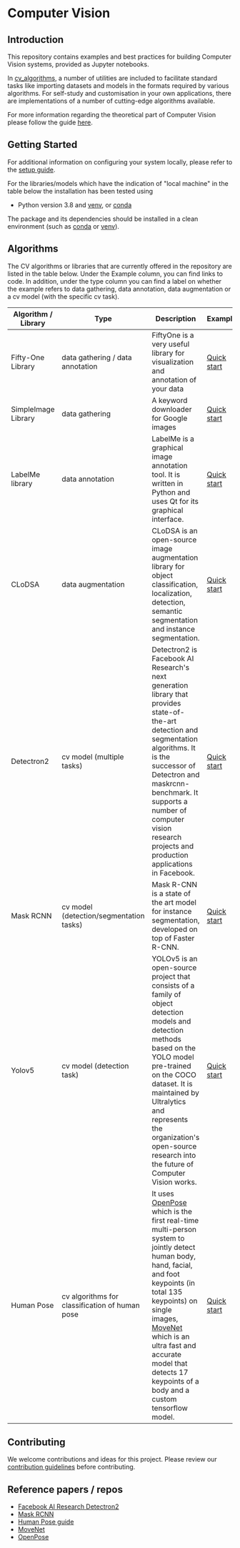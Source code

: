 # Computer Vision

## Introduction

This repository contains examples and best practices for building Computer Vision systems, provided as Jupyter notebooks.

In [cv_algorithms](cv_algorithms), a number of utilities are included to facilitate standard tasks like importing datasets and models in the formats required by various algorithms. For self-study and customisation in your own applications, there are implementations of a number of cutting-edge algorithms available.

For more information regarding the theoretical part of Computer Vision please follow the guide [here](cv_algorithms/README.md).

## Getting Started

For additional information on configuring your system locally, please refer to the [setup guide](SETUP.md).

For the libraries/models which have the indication of "local machine" in the table below the installation has been tested using
- Python version 3.8 and [venv](https://docs.python.org/3/library/venv.html), or [conda](https://docs.conda.io/projects/conda/en/latest/glossary.html?highlight=environment#conda-environment)

The package and its dependencies should be installed in a clean environment (such as
[conda](https://docs.conda.io/projects/conda/en/latest/glossary.html?highlight=environment#conda-environment) or [venv](https://docs.python.org/3/library/venv.html)).


## Algorithms

The CV algorithms or libraries that are currently offered in the repository are listed in the table below. Under the Example column, you can find links to code. In addition, under the type column you can find a label on whether the example refers to data gathering, data annotation, data augmentation or a cv model (with the specific cv task). 


| Algorithm / Library | Type | Description | Example |
|-----------|------|-------------|---------|
| Fifty-One Library | data gathering / data annotation | FiftyOne is a very useful library for visualization and annotation of your data | [Quick start](data_gathering/FiftyOne/FiftyOne.py) |
| SimpleImage Library | data gathering | A keyword downloader for Google images | [Quick start](data_gathering/SimpleImage/SimpleImage.py) |
| LabelMe library | data annotation | LabelMe is a graphical image annotation tool. It is written in Python and uses Qt for its graphical interface. | [Quick start](data_annotation/LabelMe/README.md) |
| CLoDSA | data augmentation | CLoDSA is an open-source image augmentation library for object classification, localization, detection, semantic segmentation and instance segmentation. | [Quick start](data_augmentation/CLoDSA/CLoDSA.ipynb) |
| Detectron2 | cv model (multiple tasks) | Detectron2 is Facebook AI Research's next generation library that provides state-of-the-art detection and segmentation algorithms. It is the successor of Detectron and maskrcnn-benchmark. It supports a number of computer vision research projects and production applications in Facebook. | [Quick start](cv_algorithms/Detectron_2/Detectron_2.ipynb) |
| Mask RCNN | cv model (detection/segmentation tasks) | Mask R-CNN is a state of the art model for instance segmentation, developed on top of Faster R-CNN. | [Quick start](cv_algorithms/MaskRCNN/MaskRCNN.ipynb) |
| Yolov5 | cv model (detection task) | YOLOv5 is an open-source project that consists of a family of object detection models and detection methods based on the YOLO model pre-trained on the COCO dataset. It is maintained by Ultralytics and represents the organization's open-source research into the future of Computer Vision works. | [Quick start](cv_algorithms/YOLOv5/YOLOv5.ipynb) |
| Human Pose | cv algorithms for classification of human pose| It uses [OpenPose]("https://github.com/CMU-Perceptual-Computing-Lab/openpose") which is the first real-time multi-person system to jointly detect human body, hand, facial, and foot keypoints (in total 135 keypoints) on single images, [MoveNet]("https://www.tensorflow.org/hub/tutorials/movenet") which is an ultra fast and accurate model that detects 17 keypoints of a body and a custom tensorflow model. | [Quick start](cv_algorithms/Human_pose_classification/Human_pose_classification.ipynb) |

## Contributing

We welcome contributions and ideas for this project. Please review our [contribution guidelines](CONTRIBUTING.md) before contributing.

## Reference papers / repos
- [Facebook AI Research Detectron2](https://github.com/facebookresearch/detectron2)
- [Mask RCNN](https://arxiv.org/abs/1703.06870)
- [Human Pose guide](https://www.tensorflow.org/lite/tutorials/pose_classification)
- [MoveNet](https://www.tensorflow.org/hub/tutorials/movenet)
- [OpenPose](https://cmu-perceptual-computing-lab.github.io/openpose/web/html/doc/md_doc_00_index.html)
